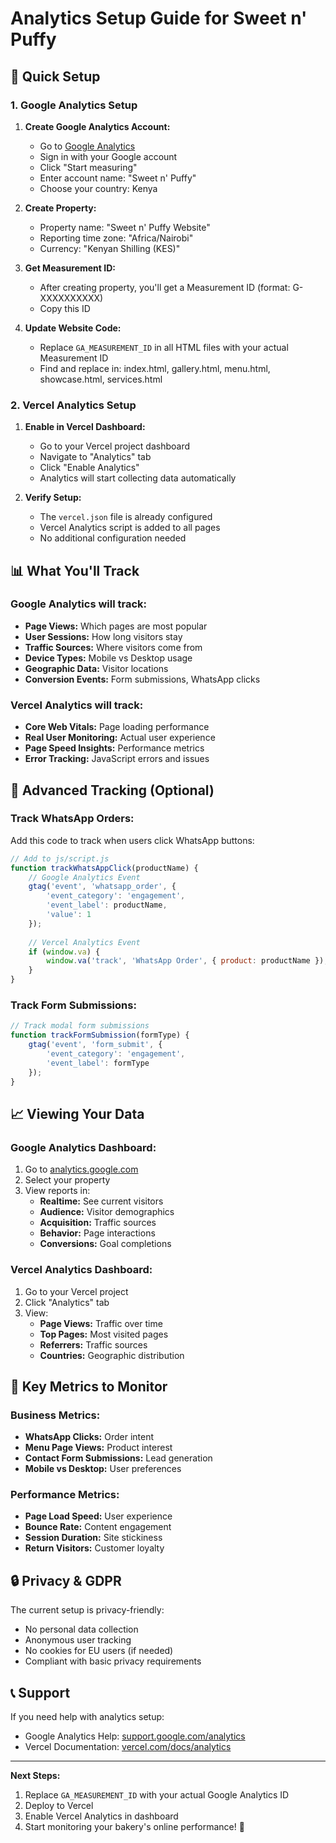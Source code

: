 # Analytics Setup Guide for Sweet n' Puffy

## 🚀 Quick Setup

### 1. Google Analytics Setup

1. **Create Google Analytics Account:**
   - Go to [Google Analytics](https://analytics.google.com/)
   - Sign in with your Google account
   - Click "Start measuring"
   - Enter account name: "Sweet n' Puffy"
   - Choose your country: Kenya

2. **Create Property:**
   - Property name: "Sweet n' Puffy Website"
   - Reporting time zone: "Africa/Nairobi"
   - Currency: "Kenyan Shilling (KES)"

3. **Get Measurement ID:**
   - After creating property, you'll get a Measurement ID (format: G-XXXXXXXXXX)
   - Copy this ID

4. **Update Website Code:**
   - Replace `GA_MEASUREMENT_ID` in all HTML files with your actual Measurement ID
   - Find and replace in: index.html, gallery.html, menu.html, showcase.html, services.html

### 2. Vercel Analytics Setup

1. **Enable in Vercel Dashboard:**
   - Go to your Vercel project dashboard
   - Navigate to "Analytics" tab
   - Click "Enable Analytics"
   - Analytics will start collecting data automatically

2. **Verify Setup:**
   - The `vercel.json` file is already configured
   - Vercel Analytics script is added to all pages
   - No additional configuration needed

## 📊 What You'll Track

### Google Analytics will track:
- **Page Views:** Which pages are most popular
- **User Sessions:** How long visitors stay
- **Traffic Sources:** Where visitors come from
- **Device Types:** Mobile vs Desktop usage
- **Geographic Data:** Visitor locations
- **Conversion Events:** Form submissions, WhatsApp clicks

### Vercel Analytics will track:
- **Core Web Vitals:** Page loading performance
- **Real User Monitoring:** Actual user experience
- **Page Speed Insights:** Performance metrics
- **Error Tracking:** JavaScript errors and issues

## 🔧 Advanced Tracking (Optional)

### Track WhatsApp Orders:
Add this code to track when users click WhatsApp buttons:

```javascript
// Add to js/script.js
function trackWhatsAppClick(productName) {
    // Google Analytics Event
    gtag('event', 'whatsapp_order', {
        'event_category': 'engagement',
        'event_label': productName,
        'value': 1
    });
    
    // Vercel Analytics Event
    if (window.va) {
        window.va('track', 'WhatsApp Order', { product: productName });
    }
}
```

### Track Form Submissions:
```javascript
// Track modal form submissions
function trackFormSubmission(formType) {
    gtag('event', 'form_submit', {
        'event_category': 'engagement',
        'event_label': formType
    });
}
```

## 📈 Viewing Your Data

### Google Analytics Dashboard:
1. Go to [analytics.google.com](https://analytics.google.com)
2. Select your property
3. View reports in:
   - **Realtime:** See current visitors
   - **Audience:** Visitor demographics
   - **Acquisition:** Traffic sources
   - **Behavior:** Page interactions
   - **Conversions:** Goal completions

### Vercel Analytics Dashboard:
1. Go to your Vercel project
2. Click "Analytics" tab
3. View:
   - **Page Views:** Traffic over time
   - **Top Pages:** Most visited pages
   - **Referrers:** Traffic sources
   - **Countries:** Geographic distribution

## 🎯 Key Metrics to Monitor

### Business Metrics:
- **WhatsApp Clicks:** Order intent
- **Menu Page Views:** Product interest
- **Contact Form Submissions:** Lead generation
- **Mobile vs Desktop:** User preferences

### Performance Metrics:
- **Page Load Speed:** User experience
- **Bounce Rate:** Content engagement
- **Session Duration:** Site stickiness
- **Return Visitors:** Customer loyalty

## 🔒 Privacy & GDPR

The current setup is privacy-friendly:
- No personal data collection
- Anonymous user tracking
- No cookies for EU users (if needed)
- Compliant with basic privacy requirements

## 📞 Support

If you need help with analytics setup:
- Google Analytics Help: [support.google.com/analytics](https://support.google.com/analytics)
- Vercel Documentation: [vercel.com/docs/analytics](https://vercel.com/docs/analytics)

---

**Next Steps:**
1. Replace `GA_MEASUREMENT_ID` with your actual Google Analytics ID
2. Deploy to Vercel
3. Enable Vercel Analytics in dashboard
4. Start monitoring your bakery's online performance! 🎉